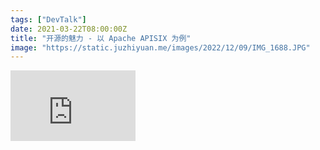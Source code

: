 ```yaml
---
tags: ["DevTalk"]
date: 2021-03-22T08:00:00Z
title: "开源的魅力 - 以 Apache APISIX 为例"
image: "https://static.juzhiyuan.me/images/2022/12/09/IMG_1688.JPG"
---
```


<iframe width="200" height="113" src="https://www.youtube.com/embed/A_geiZHnvv8?feature=oembed" frameborder="0" allow="accelerometer; autoplay; clipboard-write; encrypted-media; gyroscope; picture-in-picture" allowfullscreen></iframe>
